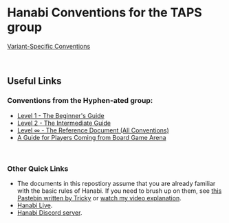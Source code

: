 # Hanabi Conventions for the TAPS group
[Variant-Specific Conventions](https://github.com/eskolnik/taps-hanabi-conventions/blob/master/variant-specific-conventions.md) 

<br />

## Useful Links

### Conventions from the Hyphen-ated group:
* [Level 1 - The Beginner's Guide](https://github.com/Zamiell/hanabi-conventions/blob/master/Beginner.md)
* [Level 2 - The Intermediate Guide](https://github.com/Zamiell/hanabi-conventions/blob/master/Intermediate.md)
* [Level ∞ - The Reference Document (All Conventions)](https://github.com/Zamiell/hanabi-conventions/blob/master/Reference.md)
* [A Guide for Players Coming from Board Game Arena](https://github.com/Zamiell/hanabi-conventions/blob/master/misc/BGA.md)

<br />

### Other Quick Links

* The documents in this repostiory assume that you are already familiar with the basic rules of Hanabi. If you need to brush up on them, see [this Pastebin written by Tricky](http://pastebin.com/6brGz2J4) or [watch my video explanation](https://www.youtube.com/watch?v=jR9i1qCbHXQ).
* [Hanabi Live](http://hanabi.live/).
* [Hanabi Discord server](https://discord.gg/FADvkJp).
